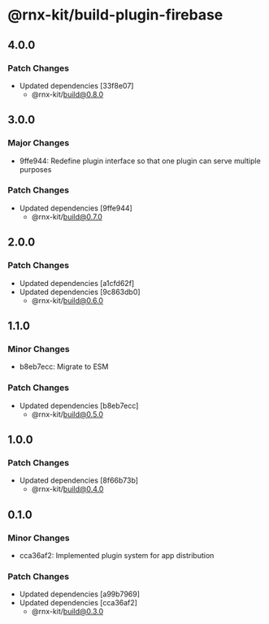 # @rnx-kit/build-plugin-firebase

## 4.0.0

### Patch Changes

- Updated dependencies [33f8e07]
  - @rnx-kit/build@0.8.0

## 3.0.0

### Major Changes

- 9ffe944: Redefine plugin interface so that one plugin can serve multiple
  purposes

### Patch Changes

- Updated dependencies [9ffe944]
  - @rnx-kit/build@0.7.0

## 2.0.0

### Patch Changes

- Updated dependencies [a1cfd62f]
- Updated dependencies [9c863db0]
  - @rnx-kit/build@0.6.0

## 1.1.0

### Minor Changes

- b8eb7ecc: Migrate to ESM

### Patch Changes

- Updated dependencies [b8eb7ecc]
  - @rnx-kit/build@0.5.0

## 1.0.0

### Patch Changes

- Updated dependencies [8f66b73b]
  - @rnx-kit/build@0.4.0

## 0.1.0

### Minor Changes

- cca36af2: Implemented plugin system for app distribution

### Patch Changes

- Updated dependencies [a99b7969]
- Updated dependencies [cca36af2]
  - @rnx-kit/build@0.3.0
